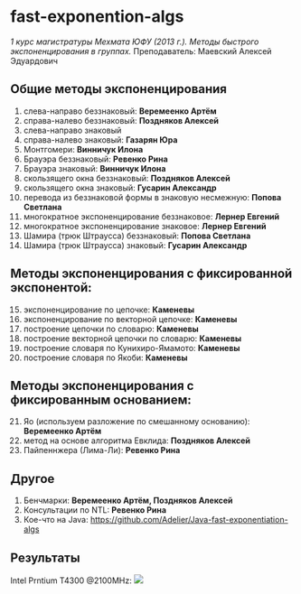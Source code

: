 fast-exponention-algs
=====================
*1 курс магистратуры Мехмата ЮФУ (2013 г.). Методы быстрого экспоненцирования в группах.*
Преподаватель: Маевский Алексей Эдуардович

Общие методы экспоненцирования
------------------------------

1.  слева-направо беззнаковый: **Веремеенко Артём**
2.  справа-налево беззнаковый: **Поздняков Алексей**
3.  слева-направо знаковый
4.  справа-налево знаковый: **Газарян Юра**
5.  Монтгомери: **Винничук Илона**
6.  Брауэра беззнаковый: **Ревенко Рина**
7.  Брауэра знаковый: **Винничук Илона**
8.  скользящего окна беззнаковый: **Поздняков Алексей**
9.  скользящего окна знаковый: **Гусарин Александр**
10. перевода из беззнаковой формы в знаковую несмежную: **Попова Светлана**
11. многократное экспоненцирование беззнаковое: **Лернер Евгений**
12. многократное экспоненцирование знаковое: **Лернер Евгений**
13. Шамира (трюк Штраусса) беззнаковый: **Попова Светлана**
14. Шамира (трюк Штраусса) знаковый: **Гусарин Александр**

Методы экспоненцирования с фиксированной экспонентой: 
-----------------------------------------------------
15. экспоненцирование по цепочке: **Каменевы**
16. экспоненцирование по векторной цепочке: **Каменевы**
17. построение цепочки по словарю: **Каменевы**
18. построение векторной цепочки по словарю: **Каменевы**
19. построение словаря по Кунихиро-Ямамото: **Каменевы**
20. построение словаря по Якоби: **Каменевы**

Методы экспоненцирования с фиксированным основанием:
----------------------------------------------------
21. Яо (используем разложение по смешанному основанию): **Веремеенко Артём**
22. метод на основе алгоритма Евклида: **Поздняков Алексей**
23. Пайпеннжера (Лима-Ли): **Ревенко Рина**

Другое
----------------------------------------------------
1. Бенчмарки: **Веремеенко Артём, Поздняков Алексей**
2. Консультации по NTL: **Ревенко Рина**
3. Кое-что на Java: https://github.com/Adelier/Java-fast-exponentiation-algs

Результаты
----------------------------------------------------
Intel Prntium T4300 @2100MHz:
<img src="https://dl.dropboxusercontent.com/sh/3ae7n6nle0k96ac/hRRtevzdZ_/most%20recent_cr.png">
